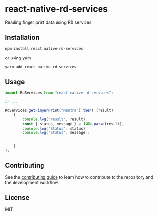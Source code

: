 # react-native-rd-services

Reading finger print data using RD services

## Installation

```sh
npm install react-native-rd-services
```

or using yarn

```sh
yarn add react-native-rd-services
```

## Usage

```js
import RdServices from "react-native-rd-services";

// ...

RdServices.getFingerPrint("Mantra").then( (result)
    {
        console.log('result', result);
        const { status, message } = JSON.parse(result);
        console.log('Status', status);
        console.log('Status', message);

        
    }
);
```

## Contributing

See the [contributing guide](CONTRIBUTING.md) to learn how to contribute to the repository and the development workflow.

## License

MIT
